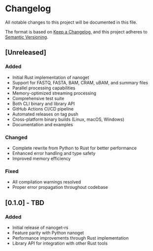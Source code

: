 # Changelog

All notable changes to this project will be documented in this file.

The format is based on [Keep a Changelog](https://keepachangelog.com/en/1.0.0/),
and this project adheres to [Semantic Versioning](https://semver.org/spec/v2.0.0.html).

## [Unreleased]

### Added
- Initial Rust implementation of nanoget
- Support for FASTQ, FASTA, BAM, CRAM, uBAM, and summary files
- Parallel processing capabilities
- Memory-optimized streaming processing
- Comprehensive test suite
- Both CLI binary and library API
- GitHub Actions CI/CD pipeline
- Automated releases on tag push
- Cross-platform binary builds (Linux, macOS, Windows)
- Documentation and examples

### Changed
- Complete rewrite from Python to Rust for better performance
- Enhanced error handling and type safety
- Improved memory efficiency

### Fixed
- All compilation warnings resolved
- Proper error propagation throughout codebase

## [0.1.0] - TBD

### Added
- Initial release of nanoget-rs
- Feature parity with Python nanoget
- Performance improvements through Rust implementation
- Library API for integration with other Rust tools
